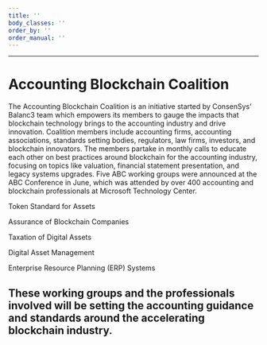 ```yaml
---
title: ''
body_classes: ''
order_by: ''
order_manual: ''
---
```


---
# Accounting Blockchain Coalition
The Accounting Blockchain Coalition is an initiative started by ConsenSys’ Balanc3 team which empowers its members to gauge the impacts that blockchain technology brings to the accounting industry and drive innovation. Coalition members include accounting firms, accounting associations, standards setting bodies, regulators, law firms, investors, and blockchain innovators. The members partake in monthly calls to educate each other on best practices around blockchain for the accounting industry, focusing on topics like valuation, financial statement presentation, and legacy systems upgrades. Five ABC working groups were announced at the ABC Conference in June, which was attended by over 400 accounting and blockchain professionals at Microsoft Technology Center.

Token Standard for Assets

Assurance of Blockchain Companies

Taxation of Digital Assets

Digital Asset Management

Enterprise Resource Planning (ERP) Systems

These working groups and the professionals involved will be setting the accounting guidance and standards around the accelerating blockchain industry.
---
